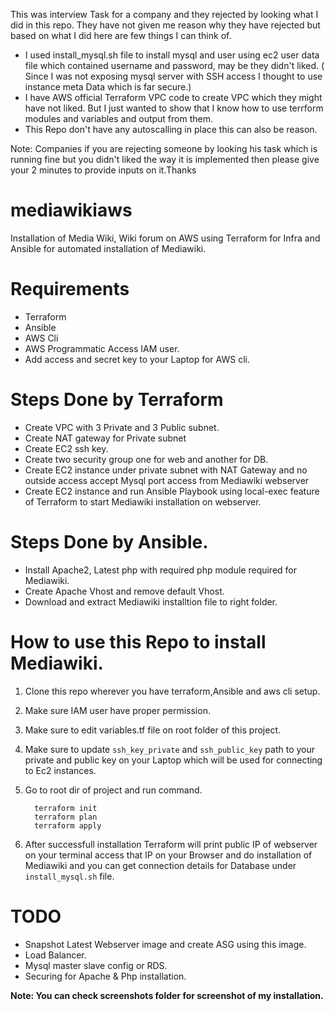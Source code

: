 This was interview Task for a company and they rejected by looking what I did in this repo. 
They have not given me reason why they have rejected but based on what I did here are few things I can think of. 
 - I used install_mysql.sh file to install mysql and user using ec2 user data file which contained username and password, may be they didn't liked. ( Since I was not exposing mysql server with SSH access I thought to use instance meta Data which is far secure.)
 - I have AWS official Terraform VPC code to create VPC which they might have not liked. But I just wanted to show that I know how to use terrform modules and variables and output from them. 
 - This Repo don't have any autoscalling in place this can also be reason. 

Note: Companies if you are rejecting someone by looking his task which is running fine but you didn't liked the way it is implemented then please give your 2 minutes to provide inputs on it.Thanks

# mediawikiaws
Installation of Media Wiki, Wiki forum on AWS using Terraform for Infra and Ansible for automated installation of Mediawiki.

# Requirements

- Terraform 
- Ansible
- AWS Cli
- AWS Programmatic Access IAM user. 
- Add access and secret key to your Laptop for AWS cli. 

# Steps Done by Terraform 

- Create VPC with 3 Private and 3 Public subnet.
- Create NAT gateway for Private subnet
- Create EC2 ssh key. 
- Create two security group one for web and another for DB.
- Create EC2 instance under private subnet with NAT Gateway and no outside access accept Mysql port access from Mediawiki webserver
- Create EC2 instance and run Ansible Playbook using local-exec feature of Terraform to start Mediawiki installation on webserver. 

# Steps Done by Ansible. 
- Install Apache2, Latest php with required php module required for Mediawiki. 
- Create Apache Vhost and remove default Vhost. 
- Download and extract Mediawiki installtion file to right folder.

# How to use this Repo to install Mediawiki. 

1. Clone this repo wherever you have terraform,Ansible and aws cli setup. 
2. Make sure IAM user have proper permission.
3. Make sure to edit variables.tf file on root folder of this project. 
4. Make sure to update `ssh_key_private` and `ssh_public_key` path to your private and public key on your Laptop which will be used for connecting to  Ec2 instances. 
5. Go to root dir of project and run command. 

         terraform init
         terraform plan
         terraform apply

6. After successfull installation Terraform will print public IP of webserver on your terminal access that IP on your Browser and do installation of Mediawiki and you can get connection details for Database under `install_mysql.sh` file. 

# TODO

- Snapshot Latest Webserver image and create ASG using this image. 
- Load Balancer. 
- Mysql master slave config or RDS. 
- Securing for Apache & Php installation. 

**Note: You can check screenshots folder for screenshot of my installation.**



